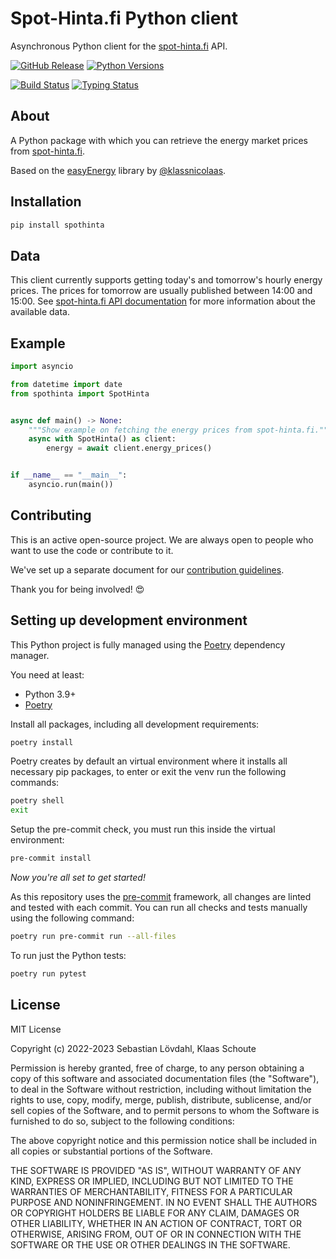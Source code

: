 # Spot-Hinta.fi Python client

Asynchronous Python client for the [spot-hinta.fi][spothinta] API.

[![GitHub Release][releases-shield]][releases]
[![Python Versions][python-versions-shield]][pypi]

[![Build Status][build-shield]][build-url]
[![Typing Status][typing-shield]][typing-url]

## About

A Python package with which you can retrieve the energy market prices from [spot-hinta.fi][spothinta].

Based on the [easyEnergy][easyenergy] library by [@klassnicolaas][klassnicolaas].

## Installation

```bash
pip install spothinta
```

## Data

This client currently supports getting today's and tomorrow's  hourly energy prices. The prices for tomorrow are usually published between 14:00 and 15:00. See [spot-hinta.fi API documentation][spothinta-api-docs] for more information about the available data.

## Example

```python
import asyncio

from datetime import date
from spothinta import SpotHinta


async def main() -> None:
    """Show example on fetching the energy prices from spot-hinta.fi."""
    async with SpotHinta() as client:
        energy = await client.energy_prices()


if __name__ == "__main__":
    asyncio.run(main())
```

## Contributing

This is an active open-source project. We are always open to people who want to
use the code or contribute to it.

We've set up a separate document for our
[contribution guidelines](CONTRIBUTING.md).

Thank you for being involved! :heart_eyes:

## Setting up development environment

This Python project is fully managed using the [Poetry][poetry] dependency
manager.

You need at least:

- Python 3.9+
- [Poetry][poetry-install]

Install all packages, including all development requirements:

```bash
poetry install
```

Poetry creates by default an virtual environment where it installs all
necessary pip packages, to enter or exit the venv run the following commands:

```bash
poetry shell
exit
```

Setup the pre-commit check, you must run this inside the virtual environment:

```bash
pre-commit install
```

*Now you're all set to get started!*

As this repository uses the [pre-commit][pre-commit] framework, all changes
are linted and tested with each commit. You can run all checks and tests
manually using the following command:

```bash
poetry run pre-commit run --all-files
```

To run just the Python tests:

```bash
poetry run pytest
```

## License

MIT License

Copyright (c) 2022-2023 Sebastian Lövdahl, Klaas Schoute

Permission is hereby granted, free of charge, to any person obtaining a copy
of this software and associated documentation files (the "Software"), to deal
in the Software without restriction, including without limitation the rights
to use, copy, modify, merge, publish, distribute, sublicense, and/or sell
copies of the Software, and to permit persons to whom the Software is
furnished to do so, subject to the following conditions:

The above copyright notice and this permission notice shall be included in all
copies or substantial portions of the Software.

THE SOFTWARE IS PROVIDED "AS IS", WITHOUT WARRANTY OF ANY KIND, EXPRESS OR
IMPLIED, INCLUDING BUT NOT LIMITED TO THE WARRANTIES OF MERCHANTABILITY,
FITNESS FOR A PARTICULAR PURPOSE AND NONINFRINGEMENT. IN NO EVENT SHALL THE
AUTHORS OR COPYRIGHT HOLDERS BE LIABLE FOR ANY CLAIM, DAMAGES OR OTHER
LIABILITY, WHETHER IN AN ACTION OF CONTRACT, TORT OR OTHERWISE, ARISING FROM,
OUT OF OR IN CONNECTION WITH THE SOFTWARE OR THE USE OR OTHER DEALINGS IN THE
SOFTWARE.

<!-- MARKDOWN LINKS & IMAGES -->
[easyenergy]: https://github.com/klaasnicolaas/python-easyenergy
[spothinta]: https://spot-hinta.fi/
[spothinta-api-docs]: https://api.spot-hinta.fi/swagger/ui#/(JSON)%20Price%20today%20and%20tomorrow%20(if%20tomorrow%20prices%20exist)/TodayAndDayForward
[klassnicolaas]: https://github.com/klaasnicolaas

[build-shield]: https://github.com/slovdahl/python-spothinta/actions/workflows/tests.yaml/badge.svg
[build-url]: https://github.com/slovdahl/python-spothinta/actions/workflows/tests.yaml
[code-quality-shield]: https://github.com/slovdahl/python-spothinta/actions/workflows/codeql.yaml/badge.svg
[code-quality]: https://github.com/slovdahl/python-spothinta/actions/workflows/codeql.yaml
[codecov-shield]: https://codecov.io/gh/slovdahl/python-spothinta/branch/main/graph/badge.svg?token=RYhiDUamT6
[codecov-url]: https://codecov.io/gh/slovdahl/python-spothinta
[maintainability-shield]: https://api.codeclimate.com/v1/badges/8628757a4bde52dbfaf6/maintainability
[maintainability-url]: https://codeclimate.com/github/slovdahl/python-spothinta/maintainability
[pypi]: https://pypi.org/project/easyenergy/
[python-versions-shield]: https://img.shields.io/pypi/pyversions/easyenergy
[typing-shield]: https://github.com/slovdahl/python-spothinta/actions/workflows/typing.yaml/badge.svg
[typing-url]: https://github.com/slovdahl/python-spothinta/actions/workflows/typing.yaml
[releases-shield]: https://img.shields.io/github/release/slovdahl/python-spothinta.svg
[releases]: https://github.com/slovdahl/python-spothinta/releases

[poetry-install]: https://python-poetry.org/docs/#installation
[poetry]: https://python-poetry.org
[pre-commit]: https://pre-commit.com
